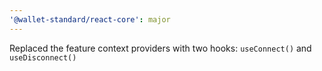 ```yaml
---
'@wallet-standard/react-core': major
---
```


Replaced the feature context providers with two hooks: `useConnect()` and `useDisconnect()`
